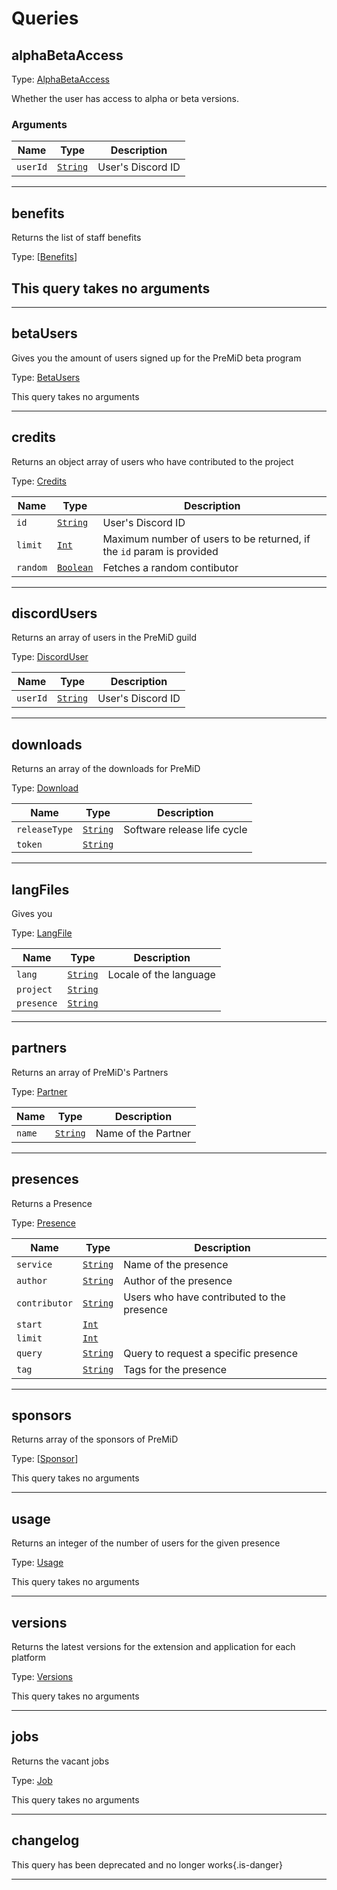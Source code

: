 # Queries

## alphaBetaAccess

Type: [AlphaBetaAccess](./objects#AlphaBetaAccess)

Whether the user has access to alpha or beta versions.

### Arguments

| Name     | Type                                    | Description       |
| -------- | --------------------------------------- | ----------------- |
| `userId` | <code>[String](./scalars#String)</code> | User's Discord ID |

---

## benefits

Returns the list of staff benefits

Type: [[Benefits](./objects#Benefits)]

## This query takes no arguments

---

## betaUsers

Gives you the amount of users signed up for the PreMiD beta program

Type: [BetaUsers](./objects#BetaUsers)

This query takes no arguments

---

## credits

Returns an object array of users who have contributed to the project

Type: [Credits](./objects#Credits)

| Name     | Type                                      | Description                                                           |
| -------- | ----------------------------------------- | --------------------------------------------------------------------- |
| `id`     | <code>[String](./scalars#String)</code>   | User's Discord ID                                                     |
| `limit`  | <code>[Int](./scalars#Int)</code>         | Maximum number of users to be returned, if the `id` param is provided |
| `random` | <code>[Boolean](./scalars#Boolean)</code> | Fetches a random contibutor                                           |

---

## discordUsers

Returns an array of users in the PreMiD guild

Type: [DiscordUser](./objects#DiscordUser)

| Name     | Type                                    | Description       |
| -------- | --------------------------------------- | ----------------- |
| `userId` | <code>[String](./scalars#String)</code> | User's Discord ID |

---

## downloads

Returns an array of the downloads for PreMiD

Type: [Download](./objects#Download)

| Name          | Type                                    | Description                 |
| ------------- | --------------------------------------- | --------------------------- |
| `releaseType` | <code>[String](./scalars#String)</code> | Software release life cycle |
| `token`       | <code>[String](./scalars#String)</code> |                             |

---

## langFiles

Gives you

Type: [LangFile](./objects#LangFile)

| Name       | Type                                    | Description            |
| ---------- | --------------------------------------- | ---------------------- |
| `lang`     | <code>[String](./scalars#String)</code> | Locale of the language |
| `project`  | <code>[String](./scalars#String)</code> |
| `presence` | <code>[String](./scalars#String)</code> |

---

## partners

Returns an array of PreMiD's Partners

Type: [Partner](./objects#Partner)

| Name   | Type                                    | Description         |
| ------ | --------------------------------------- | ------------------- |
| `name` | <code>[String](./scalars#String)</code> | Name of the Partner |

---

## presences

Returns a Presence

Type: [Presence](./objects#Presence)

| Name          | Type                                    | Description                                |
| ------------- | --------------------------------------- | ------------------------------------------ |
| `service`     | <code>[String](./scalars#String)</code> | Name of the presence                       |
| `author`      | <code>[String](./scalars#String)</code> | Author of the presence                     |
| `contributor` | <code>[String](./scalars#String)</code> | Users who have contributed to the presence |
| `start`       | <code>[Int](./scalars#Int)</code>       |                                            |
| `limit`       | <code>[Int](./scalars#Int)</code>       |                                            |
| `query`       | <code>[String](./scalars#String)</code> | Query to request a specific presence       |
| `tag`         | <code>[String](./scalars#String)</code> | Tags for the presence                      |

---

## sponsors

Returns array of the sponsors of PreMiD

Type: [[Sponsor](./objects#Sponsor)]

This query takes no arguments

---

## usage

Returns an integer of the number of users for the given presence

Type: [Usage](./objects#Usage)

This query takes no arguments

---

## versions

Returns the latest versions for the extension and application for each platform

Type: [Versions](./objects#Versions)

This query takes no arguments

---

## jobs

Returns the vacant jobs

Type: [Job](./objects#Job)

This query takes no arguments

---

## changelog

This query has been deprecated and no longer works{.is-danger}

---
